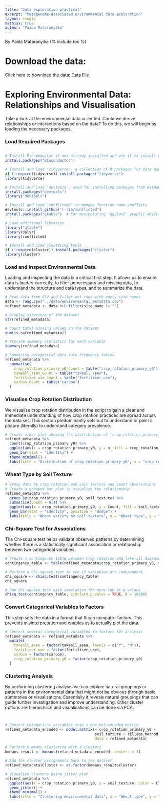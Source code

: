 ```yaml
---
title: "Data exploration practical"
excerpt: "Metagenome-associated environmental data exploration"
layout: single
mathjax: true
author: "Paida Mataranyika"
---
```


By Paida Mataranyika {% include toc %}

# Download the data:
Click here to download the data: [Data File](../../assets/)

# Exploring Environmental Data: Relationships and Visualisation

Take a look at the environmental data collected. Could we derive relationships or interactions based on the data? To do this, we will begin by loading the necessary packages.

### Load Required Packages

``` r

# Install Bioconductor if not already installed and use it to install genomic annotation packages
install.packages("Bioconductor")

# Install and load 'tidyverse', a collection of R packages for data manipulation and visualization
if (!require(tidyverse)) install.packages("tidyverse")
library(tidyverse)

# Install and load 'devtools', used for installing packages from GitHub
install.packages("devtools")
library("devtools")

# Install and load 'conflicted' to manage function name conflicts
devtools::install_github("r-lib/conflicted")
install.packages("gtable")  # For manipulating 'ggplot2' graphic objects

# Load additional libraries
library("gtable")
library(dplyr)
library(conflicted)

# Install and load clustering tools
if (!require(cluster)) install.packages("cluster")
library(cluster)
```

### Load and Inspect Environmental Data

Loading and inspecting the data is a critical first step. It allows us to ensure data is loaded correctly, to filter unnecessary and missing data, to understand the structure and data types, and to summarize the data.

``` r
# Read data from CSV and filter out rows with empty site names
data <- read.csv("../data/environmental_metadata.csv")
refined_metadata <- data %>% filter(site_name != "")

# Display structure of the dataset
str(refined_metadata)

# Count total missing values in the dataset
sum(is.na(refined_metadata))

# Provide summary statistics for each variable
summary(refined_metadata)

# Summarise categorical data into frequency tables
refined_metadata %>%
  summarise(
    crop_rotation_primary_y0_Count = table("crop_rotation_primary_y0"),
    takeall_seen_Count = table("takeall_seen"),
    fertiliser_use_Count = table("fertiliser_use"),
    carbon_Count = table("carbon")
  )
```

### Visualise Crop Rotation Distribution

We visualise crop rotation distribution in the script to gain a clear and immediate understanding of how crop rotation practices are spread across the data set. This section predominantly sets out to understand or paint a picture (literally) to understand category prevalence.

``` r
# Create a bar plot showing the distribution of 'crop_rotation_primary_y0'
refined_metadata %>%
  count(crop_rotation_primary_y0) %>%
  ggplot(aes(x = crop_rotation_primary_y0, y = n, fill = crop_rotation_primary_y0)) +
  geom_bar(stat = "identity") +
  theme_minimal() +
  labs(title = "Distribution of crop rotation primary y0", x = "crop rotation primary y0", y = "Count")
```

### Wheat Type by Soil Texture

``` r
# Group data by crop rotation and soil texture and count observations
# Create a grouped bar plot to visualize the relationship
refined_metadata %>%
  group_by(crop_rotation_primary_y0, soil_texture) %>%
  summarise(Count = n()) %>%
  ggplot(aes(x = crop_rotation_primary_y0, y = Count, fill = soil_texture)) +
  geom_bar(stat = "identity", position = "dodge") +
  labs(title = "Wheat variety by Soil texture", x = "Wheat type", y = "Count")
```

### Chi-Square Test for Associations

The Chi-square test helps validate observed patterns by determining whether there is a statistically significant association or relationship between two categorical variables.

``` r
# Create a contingency table between crop rotation and take-all disease visibility
contingency_table <- table(refined_metadata$crop_rotation_primary_y0, refined_metadata$takeall_seen)

# Perform a Chi-square test to see if variables are independent
chi_square <- chisq.test(contingency_table)
chi_square

# Run Chi-square test with simulation for more robust p-values
chisq.test(contingency_table, simulate.p.value = TRUE, B = 10000)
```

### Convert Categorical Variables to Factors

This step sets the data in a format that R can compute- factors. This prevents misinterpretation and enables us to actually plot the data.

``` r
# Convert several categorical variables to factors for analysis
refined_metadata <- refined_metadata %>%
  mutate(
    takeall_seen = factor(takeall_seen, levels = c("Y", "N")),
    fertiliser_use = factor(fertiliser_use),
    carbon = factor(carbon),
    crop_rotation_primary_y0 = factor(crop_rotation_primary_y0)
  )
```

### Clustering Analysis

By performing clustering analysis we can explore natural groupings or patterns in the environmental data that might not be obvious through basic summaries or visualisations. Essentially it reveals natural groupings that can guide further investigation and improve understanding. Other cluster options are hierarchical and visualisations can be done via PCA.

``` r


# Convert categorical variables into a one-hot encoded matrix
refined_metadata_encoded <- model.matrix(~ crop_rotation_primary_y0 + 
                                         soil_texture + tillage_method, 
                                         data = refined_metadata)

# Perform k-means clustering with 3 clusters
kmeans_result <- kmeans(refined_metadata_encoded, centers = 3)

# Add the cluster assignments back to the dataset
refined_metadata$Cluster <- as.factor(kmeans_result$cluster)

# Visualize clusters using jitter plot
refined_metadata %>%
  ggplot(aes(x = crop_rotation_primary_y0, y = soil_texture, color = Cluster)) +
  geom_jitter() +
  theme_minimal() +
  labs(title = "Clustering environmental data", x = "Wheat type", y = "Soil texture")
```
